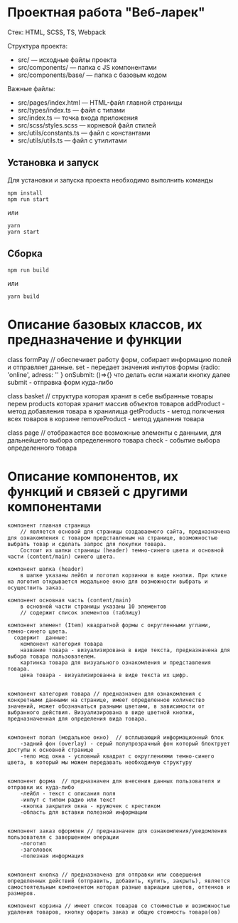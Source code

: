 # Проектная работа "Веб-ларек"

Стек: HTML, SCSS, TS, Webpack

Структура проекта:
- src/ — исходные файлы проекта
- src/components/ — папка с JS компонентами
- src/components/base/ — папка с базовым кодом

Важные файлы:
- src/pages/index.html — HTML-файл главной страницы
- src/types/index.ts — файл с типами
- src/index.ts — точка входа приложения
- src/scss/styles.scss — корневой файл стилей
- src/utils/constants.ts — файл с константами
- src/utils/utils.ts — файл с утилитами

## Установка и запуск
Для установки и запуска проекта необходимо выполнить команды

```
npm install
npm run start
```

или

```
yarn
yarn start
```
## Сборка

```
npm run build
```

или

```
yarn build
```


# Описание базовых классов, их предназначение и функции

class formPay // обеспечивет работу форм, собирает информацию полей и отправляет данные.
    set - передает значения инпутов формы {radio: 'online', adress: '' }
    onSubmit: ()=>{} что делать если нажали кнопку далее
    submit - отправка форм куда-либо

class basket // структура которая хранит в себе выбранные товары
перем products которая хранит массив объектов товаров
    addProduct - метод добавления товара в хранилища
    getProducts - метод полкчения всех товаров в корзине
    removeProduct - метод удаления товара

class page // отображается все возможные элементы с данными, для дальнейшего выбора определенного товара
    check - событие выбора определенного товара



# Описание компонентов, их функций и связей с другими компонентами

    компонент главная страница 
        // является основой для страницы создаваемого сайта, предназначена для ознакомления с товаром представленым на странице, возможностью выбрать товар и сделать запрос для покупки товара. 
        Состоит из шапки страницы (header) темно-синего цвета и основной части (content/main) синего цвета. 
    
    компонент шапка (header)
        в шапке указаны лейбл и логотип корзинки в виде кнопки. При клике на логотип открывается модальное окно для возможности выбрать и осуществить заказ.
        
    компонент основная часть (content/main)  
        в основной части страницы указаны 10 элементов
        // содержит список элементов (таблицу)
    
    компонент элемент (Item) квадратной формы с округленными углами, темно-синего цвета.
      содержит  данные: 
        компонент категория товара
        название товара - визуализирована в виде текста, предназначена для выбора товара пользователем.
        картинка товара для визуального ознакомления и представления товара.
        цена товара - визуализированна в виде текста их цифр.


    компонент категория товара // предназначен для ознакомления с конкретными данными на странице, имеет определенное количество значений, может обозначаться разными цветами, в зависимости от выбранного действия. Визуализирована в виде цветной кнопки, предназначенная для определения вида товара.
        

    компонент попап (модальное окно)  // всплывающий информационный блок
        -задний фон (overlay) - серый полупрозрачный фон который блоктрует доступы к основной странице
        -тело мод окна - условный квадрат с округлениями темно-синего цвета, в который мы можем передавать необходимую структуру
        
            
    компонент форма  // предназначен для внесения данных пользователя и отправки их куда-либо
        -лейбл - текст с описания поля 
        -инпут с типом радио или текст
        -кнопка закрытия окна - кружочек с крестиком
        -область для вставки полезной информации
        

    компонент заказ оформлен // предназначен для ознакомления/уведомления пользователя с завершением операции
        -логотип
        -заголовок
        -полезная информация

    
    компонент кнопка // предназначена для отправки или совершения определенных действий (отправить, добавить, купить, закрыть), является самостоятельным компонентом которая разные вариации цветов, оттенков и размеров.

    компонент корзина // имеет список товарав со стоимостью и возможностью удаления товаров, кнопку офорить заказ и общую стоимость товара(ов)

